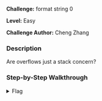 **Challenge:** format string 0

**Level:** Easy

**Challenge Author:** Cheng Zhang

### Description

Are overflows just a stack concern?

### Step-by-Step Walkthrough

<details><summary>Flag</summary>
    <pre>
    picoCTF{my_first_heap_overflow_c3935a08}
    </pre>
   </details>